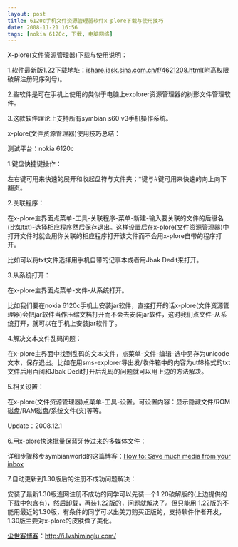```yaml
---
layout: post
title: 6120c手机文件资源管理器软件x-plore下载与使用技巧
date: 2008-11-21 16:56
tags: [nokia 6120c, 下载, 电脑网络]
---
```

X-plore(文件资源管理器)下载与使用说明：

1.软件最新版1.22下载地址：<a href="http://ishare.iask.sina.com.cn/f/4621208.html" target="_blank">ishare.iask.sina.com.cn/f/4621208.html</a>(附高权限破解注册码序列号)。

2.些软件是可在手机上使用的类似于电脑上explorer资源管理器的树形文件管理软件。

3.这款软件理论上支持所有symbian s60 v3手机操作系统。

x-plore(文件资源管理器)使用技巧总结：

测试平台：nokia 6120c

1.键盘快捷键操作：

左右键可用来快速的展开和收起盘符与文件夹；*键与#键可用来快速的向上向下翻页。

2.关联程序：

在x-plore主界面点菜单-工具-关联程序-菜单-新建-输入要关联的文件的后缀名(比如txt)-选择相应程序然后保存退出。这样设置后在x-plore(文件资源管理器)中打开文件时就会用你关联的相应程序打开该文件而不会用x-plore自带的程序打开。

比如可以将txt文件选择用手机自带的记事本或者用Jbak Dedit来打开。

3.从系统打开：

在x-plore主界面点菜单-文件-从系统打开。

比如我们要在nokia 6120c手机上安装jar软件，直接打开的话x-plore(文件资源管理器)会把jar软件当作压缩文档打开而不会去安装jar软件，这时我们点文件-从系统打开，就可以在手机上安装jar软件了。

4.解决文本文件乱码问题：

在x-plore主界面中找到乱码的文本文件，点菜单-文件-编辑-选中另存为unicode文本，保存退出。比如在用sms-explorer导出发/收件箱中的内容为utf8格式的txt文件后用百阅和Jbak Dedit打开后乱码的问题就可以用上边的方法解决。

5.相关设置：

在x-plore(文件资源管理器)点菜单-工具-设置。可设置内容：显示隐藏文件/ROM磁盘/RAM磁盘/系统文件(夹)等等。

Update：2008.12.1

6.用x-plore快速批量保蓝牙传过来的多媒体文件：

详细步骤移步symbianworld的这篇博客：<a href="http://symbianworld.org/1017-how-to-save-much-media-from-your-inbox/" target="_blank">How to: Save much media from your inbox</a>

7.自动更新到1.30版后的注册不成功问题解决：

安装了最新1.30版连网注册不成功的同学可以先装一个1.20破解版的(上边提供的下载中包含有)，然后卸载，再装1.22版的，问题就解决了。但只能用 1.22版的不能用最近的1.30版，有条件的同学可以出美刀购买正版的，支持软件作者开发，1.30版主要对x-plore的皮肤做了美化。

<a href="http://i.lvshiminglu.com/">尘世客博客</a>：<a href="http://i.lvshiminglu.com/">http://i.lvshiminglu.com/</a>

